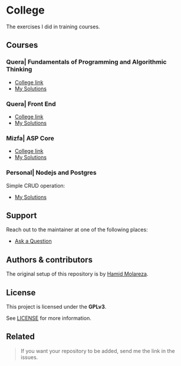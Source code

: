 # College

The exercises I did in training courses.

## Courses

### Quera| Fundamentals of Programming and Algorithmic Thinking

- [College link](https://quera.org/college/land/college/2572/)
- [My Solutions](Quera/fundamentals-of-programming-and-algorithmic-thinking)

### Quera| Front End

- [College link](https://quera.org/college/land/college/6092/)
- [My Solutions](Quera/front-end)

### Mizfa| ASP Core

- [College link](https://mizfa.academy/product/simple-asp-net-core2-training/)
- [My Solutions](Mizfa/asp-core)

### Personal| Nodejs and Postgres

Simple CRUD operation:

- [My Solutions](Personal/nodejs-postgres)

## Support

Reach out to the maintainer at one of the following places:

- [Ask a Question](https://github.com/HamidMolareza/College/issues/new?assignees=&labels=help-wanted&title=support%3A+)

## Authors & contributors

The original setup of this repository is by [Hamid Molareza](https://github.com/HamidMolareza).

## License

This project is licensed under the **GPLv3**.

See [LICENSE](LICENSE) for more information.

## Related

> If you want your repository to be added, send me the link in the issues.
